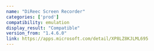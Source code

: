 ```yaml
---
name: "DiReec Screen Recorder"
categories: ['prod']
compatibility: emulation
display_result: "Compatible"
version_from: "1.4.6.0"
link: https://apps.microsoft.com/detail/XP8LZ8KJLML695
---
```

